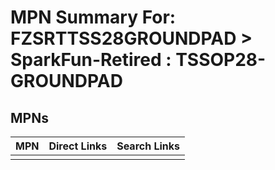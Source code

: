 



# MPN Summary For: FZSRTTSS28GROUNDPAD > SparkFun-Retired : TSSOP28-GROUNDPAD

## MPNs
  

|MPN|Direct Links|Search Links|
| :--- | :--- | :--- |
||||
